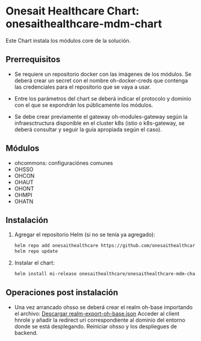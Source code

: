 # Onesait Healthcare Chart: onesaithealthcare-mdm-chart

Este Chart instala los módulos core de la solución.

## Prerrequisitos

- Se requiere un repositorio docker con las imágenes de los módulos.  Se deberá crear un secret con el nombre 
  oh-docker-creds que contenga las credenciales para el repositorio que se vaya a usar.

- Entre los parámetros del chart se deberá indicar el protocolo y dominio con el que se expondrán los públicamente los módulos.

- Se debe crear previamente el gateway oh-modules-gateway según la infraesctructura disponible en el cluster k8s (istio o k8s-gateway,
  se deberá consultar y seguir la guía apropiada según el caso).  
  
## Módulos

- ohcommons: configuraciónes comunes
- OHSSO
- OHCON
- OHAUT
- OHONT
- OHMPI
- OHATN

## Instalación

1. Agregar el repositorio Helm (si no se tenía ya agregado):
   ```sh
   helm repo add onesaithealthcare https://github.com/onesaithealthcare/onesaithealthcare-charts
   helm repo update
   ```

2. Instalar el chart:
   ```sh
   helm install mi-release onesaithealthcare/onesaithealthcare-mdm-chart --namespace oh-modules
   ```

## Operaciones post instalación

- Una vez arrancado ohsso se deberá crear el realm oh-base importando el archivo: 
[Descargar realm-export-oh-base.json](https://onesaithealthcare.github.io/onesaithealthcare-charts/extras/onesaithealthcare-mdm/realm-export-oh-base.json)
Acceder al client hnrole y añadir la redirect uri correspondiente al dominio del entorno donde se está desplegando.
Reiniciar ohsso y los despliegues de backend.


